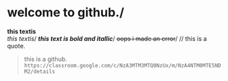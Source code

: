 # welcome to github./
**this  textis**\
_this  textis_/
_**this text is bold and itallic**_/
~~oops i made an error~~/
// this is a quote.
>this is a github.
```https://classroom.google.com/c/NzA3MTM3MTQ0NzUx/m/NzA4NTM0MTE5NDM2/details```



